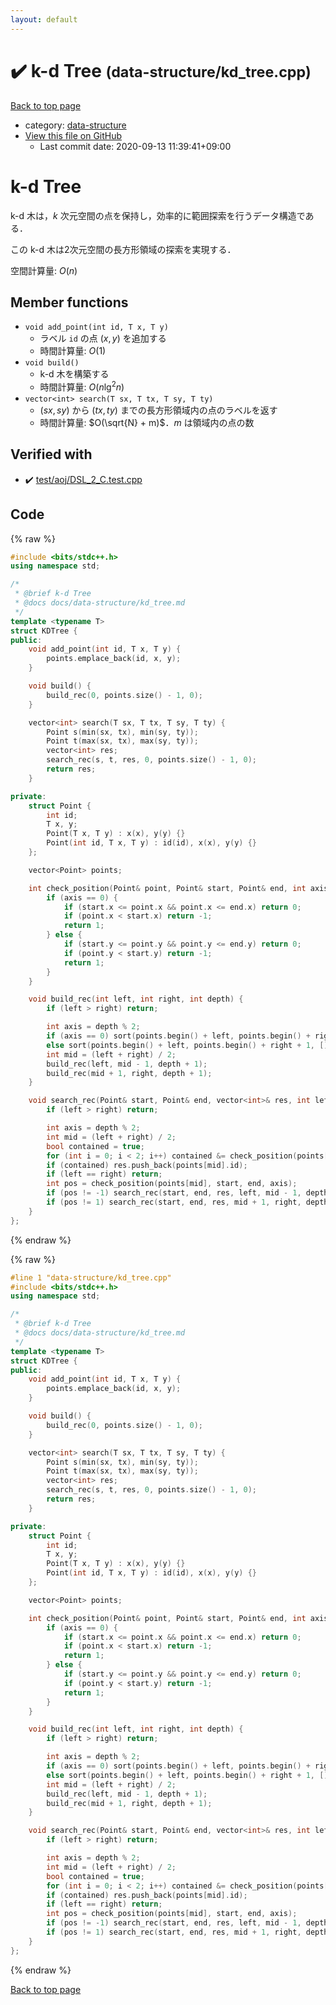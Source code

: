 ```yaml
---
layout: default
---
```


<!-- mathjax config similar to math.stackexchange -->
<script type="text/javascript" async
  src="https://cdnjs.cloudflare.com/ajax/libs/mathjax/2.7.5/MathJax.js?config=TeX-MML-AM_CHTML">
</script>
<script type="text/x-mathjax-config">
  MathJax.Hub.Config({
    TeX: { equationNumbers: { autoNumber: "AMS" }},
    tex2jax: {
      inlineMath: [ ['$','$'] ],
      processEscapes: true
    },
    "HTML-CSS": { matchFontHeight: false },
    displayAlign: "left",
    displayIndent: "2em"
  });
</script>

<script type="text/javascript" src="https://cdnjs.cloudflare.com/ajax/libs/jquery/3.4.1/jquery.min.js"></script>
<script src="https://cdn.jsdelivr.net/npm/jquery-balloon-js@1.1.2/jquery.balloon.min.js" integrity="sha256-ZEYs9VrgAeNuPvs15E39OsyOJaIkXEEt10fzxJ20+2I=" crossorigin="anonymous"></script>
<script type="text/javascript" src="../../assets/js/copy-button.js"></script>
<link rel="stylesheet" href="../../assets/css/copy-button.css" />


# :heavy_check_mark: k-d Tree <small>(data-structure/kd_tree.cpp)</small>

<a href="../../index.html">Back to top page</a>

* category: <a href="../../index.html#36397fe12f935090ad150c6ce0c258d4">data-structure</a>
* <a href="{{ site.github.repository_url }}/blob/master/data-structure/kd_tree.cpp">View this file on GitHub</a>
    - Last commit date: 2020-09-13 11:39:41+09:00




# k-d Tree

k-d 木は，$k$ 次元空間の点を保持し，効率的に範囲探索を行うデータ構造である．

この k-d 木は2次元空間の長方形領域の探索を実現する．

空間計算量: $O(n)$

## Member functions

- `void add_point(int id, T x, T y)`
    - ラベル `id` の点 $(x, y)$ を追加する
    - 時間計算量: $O(1)$
- `void build()`
    - k-d 木を構築する
    - 時間計算量: $O(n\lg^2 n)$
- `vector<int> search(T sx, T tx, T sy, T ty)`
    -  $(sx, sy)$ から $(tx, ty)$ までの長方形領域内の点のラベルを返す
    - 時間計算量: $O(\sqrt{N} + m)$．$m$ は領域内の点の数

## Verified with

* :heavy_check_mark: <a href="../../verify/test/aoj/DSL_2_C.test.cpp.html">test/aoj/DSL_2_C.test.cpp</a>


## Code

<a id="unbundled"></a>
{% raw %}
```cpp
#include <bits/stdc++.h>
using namespace std;

/*
 * @brief k-d Tree
 * @docs docs/data-structure/kd_tree.md
 */
template <typename T>
struct KDTree {
public:
    void add_point(int id, T x, T y) {
        points.emplace_back(id, x, y);
    }

    void build() {
        build_rec(0, points.size() - 1, 0);
    }

    vector<int> search(T sx, T tx, T sy, T ty) {
        Point s(min(sx, tx), min(sy, ty));
        Point t(max(sx, tx), max(sy, ty));
        vector<int> res;
        search_rec(s, t, res, 0, points.size() - 1, 0);
        return res;
    }

private:
    struct Point {
        int id;
        T x, y;
        Point(T x, T y) : x(x), y(y) {}
        Point(int id, T x, T y) : id(id), x(x), y(y) {}
    };

    vector<Point> points;

    int check_position(Point& point, Point& start, Point& end, int axis) {
        if (axis == 0) {
            if (start.x <= point.x && point.x <= end.x) return 0;
            if (point.x < start.x) return -1;
            return 1;
        } else {
            if (start.y <= point.y && point.y <= end.y) return 0;
            if (point.y < start.y) return -1;
            return 1;
        }
    }

    void build_rec(int left, int right, int depth) {
        if (left > right) return;

        int axis = depth % 2;
        if (axis == 0) sort(points.begin() + left, points.begin() + right + 1, [](const auto& p1, const auto& p2) { return p1.x < p2.x; });
        else sort(points.begin() + left, points.begin() + right + 1, [](const auto& p1, const auto& p2) { return p1.y < p2.y; });
        int mid = (left + right) / 2;
        build_rec(left, mid - 1, depth + 1);
        build_rec(mid + 1, right, depth + 1);
    }

    void search_rec(Point& start, Point& end, vector<int>& res, int left, int right, int depth) {
        if (left > right) return;

        int axis = depth % 2;
        int mid = (left + right) / 2;
        bool contained = true;
        for (int i = 0; i < 2; i++) contained &= check_position(points[mid], start, end, i) == 0;
        if (contained) res.push_back(points[mid].id);
        if (left == right) return;
        int pos = check_position(points[mid], start, end, axis);
        if (pos != -1) search_rec(start, end, res, left, mid - 1, depth + 1);
        if (pos != 1) search_rec(start, end, res, mid + 1, right, depth + 1);
    }
};
```
{% endraw %}

<a id="bundled"></a>
{% raw %}
```cpp
#line 1 "data-structure/kd_tree.cpp"
#include <bits/stdc++.h>
using namespace std;

/*
 * @brief k-d Tree
 * @docs docs/data-structure/kd_tree.md
 */
template <typename T>
struct KDTree {
public:
    void add_point(int id, T x, T y) {
        points.emplace_back(id, x, y);
    }

    void build() {
        build_rec(0, points.size() - 1, 0);
    }

    vector<int> search(T sx, T tx, T sy, T ty) {
        Point s(min(sx, tx), min(sy, ty));
        Point t(max(sx, tx), max(sy, ty));
        vector<int> res;
        search_rec(s, t, res, 0, points.size() - 1, 0);
        return res;
    }

private:
    struct Point {
        int id;
        T x, y;
        Point(T x, T y) : x(x), y(y) {}
        Point(int id, T x, T y) : id(id), x(x), y(y) {}
    };

    vector<Point> points;

    int check_position(Point& point, Point& start, Point& end, int axis) {
        if (axis == 0) {
            if (start.x <= point.x && point.x <= end.x) return 0;
            if (point.x < start.x) return -1;
            return 1;
        } else {
            if (start.y <= point.y && point.y <= end.y) return 0;
            if (point.y < start.y) return -1;
            return 1;
        }
    }

    void build_rec(int left, int right, int depth) {
        if (left > right) return;

        int axis = depth % 2;
        if (axis == 0) sort(points.begin() + left, points.begin() + right + 1, [](const auto& p1, const auto& p2) { return p1.x < p2.x; });
        else sort(points.begin() + left, points.begin() + right + 1, [](const auto& p1, const auto& p2) { return p1.y < p2.y; });
        int mid = (left + right) / 2;
        build_rec(left, mid - 1, depth + 1);
        build_rec(mid + 1, right, depth + 1);
    }

    void search_rec(Point& start, Point& end, vector<int>& res, int left, int right, int depth) {
        if (left > right) return;

        int axis = depth % 2;
        int mid = (left + right) / 2;
        bool contained = true;
        for (int i = 0; i < 2; i++) contained &= check_position(points[mid], start, end, i) == 0;
        if (contained) res.push_back(points[mid].id);
        if (left == right) return;
        int pos = check_position(points[mid], start, end, axis);
        if (pos != -1) search_rec(start, end, res, left, mid - 1, depth + 1);
        if (pos != 1) search_rec(start, end, res, mid + 1, right, depth + 1);
    }
};

```
{% endraw %}

<a href="../../index.html">Back to top page</a>

